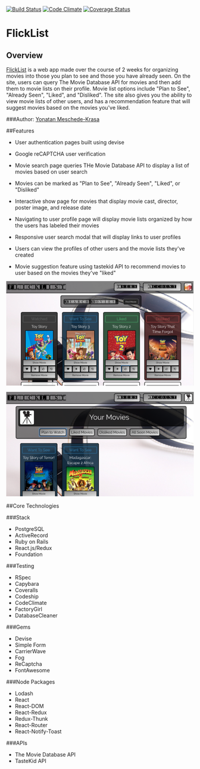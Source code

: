 [ ![Build Status](https://app.codeship.com/projects/b23def40-c932-0134-f742-3a0fd8dae151/status?branch=master)](https://app.codeship.com/projects/199219)
[![Code Climate](https://codeclimate.com/github/yonatanmk/flicklist/badges/gpa.svg)](https://codeclimate.com/github/yonatanmk/flicklist)
[![Coverage Status](https://coveralls.io/repos/github/yonatanmk/flicklist/badge.svg?branch=master)](https://coveralls.io/github/yonatanmk/flicklist?branch=master)

# FlickList

## Overview

[FlickList](https://flicklist.herokuapp.com) is a web app made over the course of 2 weeks for organizing movies into those you plan to see and those you have already seen. On the site, users can query The Movie Database API for movies and then add them to movie lists on their profile. Movie list options include "Plan to See", "Already Seen", "Liked", and "Disliked". The site also gives you the ability to view movie lists of other users, and has a recommendation feature that will suggest movies based on the movies you've liked.

###Author: [Yonatan Meschede-Krasa](https://github.com/yonatanmk)

##Features

* User authentication pages built using devise

* Google reCAPTCHA user verification 

* Movie search page queries THe Movie Database API to display a list of movies based on user search

* Movies can be marked as "Plan to See", "Already Seen", "Liked", or "Disliked"

* Interactive show page for movies that display movie cast, director, poster image, and release date

* Navigating to user profile page will display movie lists organized by how the users has labeled their movies

* Responsive user search modal that will display links to user profiles

* Users can view the profiles of other users and the movie lists they've created

* Movie suggestion feature using tastekid API to recommend movies to user based on the movies they've "liked"

![MarkdownExplorer](index.png)

![MarkdownExplorer](profile.png)

##Core Technologies

###Stack

* PostgreSQL
* ActiveRecord
* Ruby on Rails
* React.js/Redux
* Foundation

###Testing

* RSpec
* Capybara
* Coveralls
* Codeship
* CodeClimate
* FactoryGirl
* DatabaseCleaner

###Gems

* Devise
* Simple Form
* CarrierWave
* Fog
* ReCaptcha
* FontAwesome

###Node Packages

* Lodash
* React
* React-DOM
* React-Redux
* Redux-Thunk
* React-Router
* React-Notify-Toast

###APIs

* The Movie Database API
* TasteKid API
